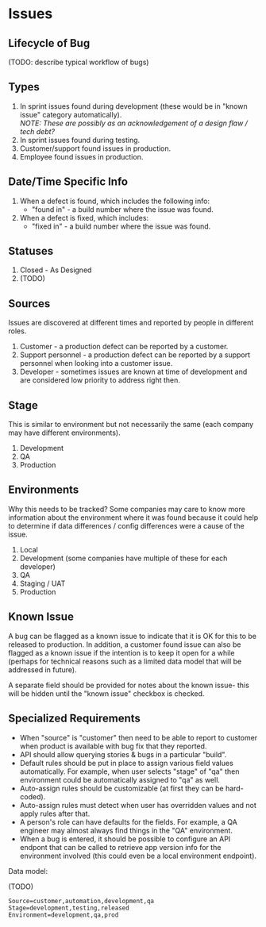 Issues
======

Lifecycle of Bug
----------------

(TODO: describe typical workflow of bugs)

Types
-----

1. In sprint issues found during development (these would be in "known issue" category automatically).  
   _NOTE: These are possibly as an acknowledgement of a design flaw / tech debt?_
2. In sprint issues found during testing.
3. Customer/support found issues in production.
4. Employee found issues in production. 



Date/Time Specific Info
-----------------------

1. When a defect is found, which includes the following info:
   - "found in" - a build number where the issue was found.
2. When a defect is fixed, which includes:
   - "fixed in" - a build number where the issue was found.


Statuses
--------

1. Closed - As Designed
2. (TODO)


Sources
-------

Issues are discovered at different times and reported by people in different roles.

1. Customer - a production defect can be reported by a customer.
2. Support personnel - a production defect can be reported by a support personnel when looking into a customer issue.
3. Developer - sometimes issues are known at time of development and are considered low priority to address right then.


Stage
-----

This is similar to environment but not necessarily the same (each company may have different environments).

1. Development
2. QA
3. Production


Environments
------------

Why this needs to be tracked?  Some companies may care to know more information about the environment where it was found because
it could help to determine if data differences / config differences were a cause of the issue.

1. Local
2. Development (some companies have multiple of these for each developer)
3. QA
4. Staging / UAT
5. Production


Known Issue
-----------

A bug can be flagged as a known issue to indicate that it is OK for this to be released to production.  In addition, a customer
found issue can also be flagged as a known issue if the intention is to keep it open for a while (perhaps for technical reasons
such as a limited data model that will be addressed in future).

A separate field should be provided for notes about the known issue- this will be hidden until the "known issue" checkbox is
checked. 

Specialized Requirements
------------------------

* When "source" is "customer" then need to be able to report to customer when product is available with bug fix that they reported.
* API should allow querying stories & bugs in a particular "build".
* Default rules should be put in place to assign various field values automatically.
  For example, when user selects "stage" of "qa" then environment could be automatically assigned to "qa" as well.
* Auto-assign rules should be customizable (at first they can be hard-coded).
* Auto-assign rules must detect when user has overridden values and not apply rules after that.
* A person's role can have defaults for the fields.
  For example, a QA engineer may almost always find things in the "QA" environment.
* When a bug is entered, it should be possible to configure an API endpont that can be called to retrieve app version info for the
  environment involved (this could even be a local environment endpoint).

Data model:

(TODO)

    Source=customer,automation,development,qa
    Stage=development,testing,released
    Environment=development,qa,prod
